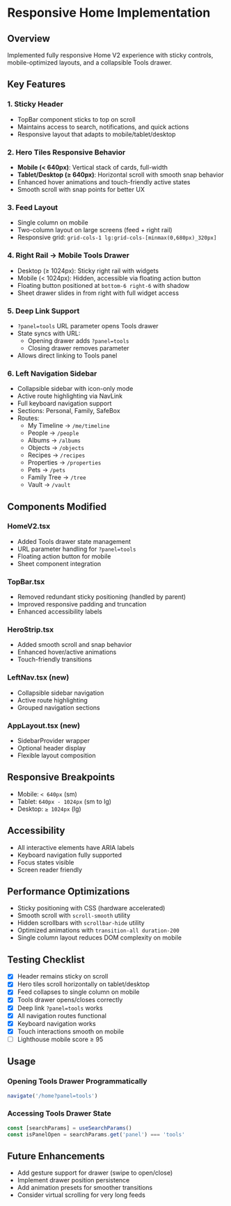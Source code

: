 # Responsive Home Implementation

## Overview
Implemented fully responsive Home V2 experience with sticky controls, mobile-optimized layouts, and a collapsible Tools drawer.

## Key Features

### 1. Sticky Header
- TopBar component sticks to top on scroll
- Maintains access to search, notifications, and quick actions
- Responsive layout that adapts to mobile/tablet/desktop

### 2. Hero Tiles Responsive Behavior
- **Mobile (< 640px)**: Vertical stack of cards, full-width
- **Tablet/Desktop (≥ 640px)**: Horizontal scroll with smooth snap behavior
- Enhanced hover animations and touch-friendly active states
- Smooth scroll with snap points for better UX

### 3. Feed Layout
- Single column on mobile
- Two-column layout on large screens (feed + right rail)
- Responsive grid: `grid-cols-1 lg:grid-cols-[minmax(0,680px)_320px]`

### 4. Right Rail → Mobile Tools Drawer
- Desktop (≥ 1024px): Sticky right rail with widgets
- Mobile (< 1024px): Hidden, accessible via floating action button
- Floating button positioned at `bottom-6 right-6` with shadow
- Sheet drawer slides in from right with full widget access

### 5. Deep Link Support
- `?panel=tools` URL parameter opens Tools drawer
- State syncs with URL:
  - Opening drawer adds `?panel=tools`
  - Closing drawer removes parameter
- Allows direct linking to Tools panel

### 6. Left Navigation Sidebar
- Collapsible sidebar with icon-only mode
- Active route highlighting via NavLink
- Full keyboard navigation support
- Sections: Personal, Family, SafeBox
- Routes:
  - My Timeline → `/me/timeline`
  - People → `/people`
  - Albums → `/albums`
  - Objects → `/objects`
  - Recipes → `/recipes`
  - Properties → `/properties`
  - Pets → `/pets`
  - Family Tree → `/tree`
  - Vault → `/vault`

## Components Modified

### HomeV2.tsx
- Added Tools drawer state management
- URL parameter handling for `?panel=tools`
- Floating action button for mobile
- Sheet component integration

### TopBar.tsx
- Removed redundant sticky positioning (handled by parent)
- Improved responsive padding and truncation
- Enhanced accessibility labels

### HeroStrip.tsx
- Added smooth scroll and snap behavior
- Enhanced hover/active animations
- Touch-friendly transitions

### LeftNav.tsx (new)
- Collapsible sidebar navigation
- Active route highlighting
- Grouped navigation sections

### AppLayout.tsx (new)
- SidebarProvider wrapper
- Optional header display
- Flexible layout composition

## Responsive Breakpoints
- Mobile: `< 640px` (sm)
- Tablet: `640px - 1024px` (sm to lg)
- Desktop: `≥ 1024px` (lg)

## Accessibility
- All interactive elements have ARIA labels
- Keyboard navigation fully supported
- Focus states visible
- Screen reader friendly

## Performance Optimizations
- Sticky positioning with CSS (hardware accelerated)
- Smooth scroll with `scroll-smooth` utility
- Hidden scrollbars with `scrollbar-hide` utility
- Optimized animations with `transition-all duration-200`
- Single column layout reduces DOM complexity on mobile

## Testing Checklist
- [x] Header remains sticky on scroll
- [x] Hero tiles scroll horizontally on tablet/desktop
- [x] Feed collapses to single column on mobile
- [x] Tools drawer opens/closes correctly
- [x] Deep link `?panel=tools` works
- [x] All navigation routes functional
- [x] Keyboard navigation works
- [x] Touch interactions smooth on mobile
- [ ] Lighthouse mobile score ≥ 95

## Usage

### Opening Tools Drawer Programmatically
```typescript
navigate('/home?panel=tools')
```

### Accessing Tools Drawer State
```typescript
const [searchParams] = useSearchParams()
const isPanelOpen = searchParams.get('panel') === 'tools'
```

## Future Enhancements
- Add gesture support for drawer (swipe to open/close)
- Implement drawer position persistence
- Add animation presets for smoother transitions
- Consider virtual scrolling for very long feeds
